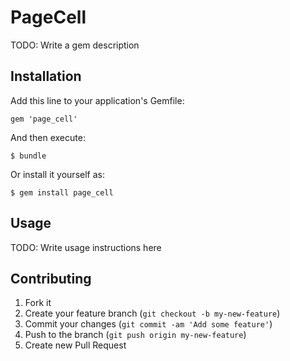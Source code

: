 # PageCell

TODO: Write a gem description

## Installation

Add this line to your application's Gemfile:

    gem 'page_cell'

And then execute:

    $ bundle

Or install it yourself as:

    $ gem install page_cell

## Usage

TODO: Write usage instructions here

## Contributing

1. Fork it
2. Create your feature branch (`git checkout -b my-new-feature`)
3. Commit your changes (`git commit -am 'Add some feature'`)
4. Push to the branch (`git push origin my-new-feature`)
5. Create new Pull Request
